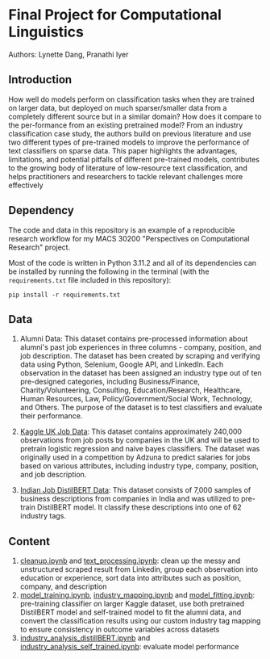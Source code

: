 # Final Project for Computational Linguistics
Authors: Lynette Dang, Pranathi Iyer

## Introduction

How well do models perform on classification tasks when they are trained on larger data, but deployed on much sparser/smaller data from a completely different source but in a similar domain? How does it compare to the per-formance from an existing pretrained model? From an industry classification case study, the authors build on previous literature and use two different types of pre-trained models to improve the performance of text classifiers on sparse data. This paper highlights the advantages, limitations, and potential pitfalls of different pre-trained models, contributes to the growing body of literature of low-resource text classification, and helps practitioners and researchers to tackle relevant challenges more effectively
 
## Dependency

The code and data in this repository is an example of a reproducible research workflow for my MACS 30200 "Perspectives on Computational Research" project.

Most of the code is written in Python 3.11.2 and all of its dependencies can be installed by running the following in the terminal (with the `requirements.txt` file included in this repository):

```
pip install -r requirements.txt
```

## Data

1. Alumni Data: This dataset contains pre-processed information about alumni's past job experiences in three columns - company, position, and job description. The dataset has been created by scraping and verifying data using Python, Selenium, Google API, and LinkedIn. Each observation in the dataset has been assigned an industry type out of ten pre-designed categories, including Business/Finance, Charity/Volunteering, Consulting, Education/Research, Healthcare, Human Resources, Law, Policy/Government/Social Work, Technology, and Others. The purpose of the dataset is to test classifiers and evaluate their performance.

2. [Kaggle UK Job Data](https://www.kaggle.com/code/chadalee/text-analytics-explained-job-description-data): This dataset contains approximately 240,000 observations from job posts by companies in the UK and will be used to pretrain logistic regression and naive bayes classifiers. The dataset was originally used in a competition by Adzuna to predict salaries for jobs based on various attributes, including industry type, company, position, and job description.

3. [Indian Job DistilBERT Data](https://nlp.johnsnowlabs.com/2021/11/21/distilbert_sequence_classifier_industry_en.html): This dataset consists of 7,000 samples of business descriptions from companies in India and was utilized to pre-train DistilBERT model. It classify these descriptions into one of 62 industry tags.

## Content
1. [cleanup.ipynb](https://github.com/LynetteDang/final-project-comp-ling/blob/main/cleanup.ipynb) and [text_processing.ipynb](https://github.com/LynetteDang/final-project-comp-ling/blob/main/text_processing.ipynb): clean up the messy and unstructured scraped result from Linkedin, group each observation into education or experience, sort data into attributes such as position, company, and description
2. [model_training.ipynb](https://github.com/LynetteDang/final-project-comp-ling/blob/main/model_training.ipynb), [industry_mapping.ipynb](https://github.com/LynetteDang/final-project-comp-ling/blob/main/industry_mapping.ipynb) and [model_fitting.ipynb](https://github.com/LynetteDang/final-project-comp-ling/blob/main/model_fitting.ipynb): pre-training classifier on larger Kaggle dataset, use both pretrained DistilBERT model and self-trained model to fit the alumni data, and convert the classification results using our custom industry tag mapping to ensure consistency in outcome variables across datasets
4. [industry_analysis_distillBERT.ipynb](https://github.com/LynetteDang/final-project-comp-ling/blob/main/industry_analysis_distillBERT.ipynb) and [industry_analysis_self_trained.ipynb](https://github.com/LynetteDang/final-project-comp-ling/blob/main/industry_analysis_self_trained.ipynb): evaluate model performance 
